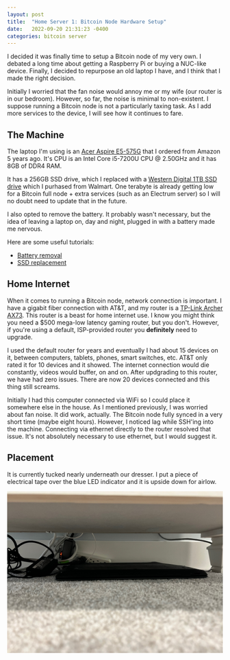```yaml
---
layout: post
title:  "Home Server 1: Bitcoin Node Hardware Setup"
date:   2022-09-20 21:31:23 -0400
categories: bitcoin server
---
```

I decided it was finally time to setup a Bitcoin node of my very own. I debated a long time about
getting a Raspberry Pi or buying a NUC-like device. Finally, I decided to repurpose an old laptop
I have, and I think that I made the right decision.

Initially I worried that the fan noise would annoy me or my wife (our router is in our bedroom).
However, so far, the noise is minimal to non-existent. I suppose running a Bitcoin node is not
a particularly taxing task. As I add more services to the device, I will see how it continues
to fare.

## The Machine

The laptop I'm using is an [Acer Aspire E5-575G](https://www.amazon.com/gp/product/B01LD4MGY4) that I
ordered from Amazon 5 years ago. It's CPU is an Intel Core i5-7200U CPU @ 2.50GHz and it has 8GB of
DDR4 RAM.

It has a 256GB SSD drive, which I replaced with a [Western Digital 1TB SSD drive](https://www.walmart.com/ip/WD-Blue-1TB-SN570-NVMe-SSD-WDBB9E0010BNC-WRSN/465417170) which I purhased from Walmart. One terabyte is already
getting low for a Bitcoin full node + extra services (such as an Electrum server) so I will
no doubt need to update that in the future.

I also opted to remove the battery. It probably wasn't necessary, but the idea of leaving a laptop on,
day and night, plugged in with a battery made me nervous.

Here are some useful tutorials:

* [Battery removal](https://www.youtube.com/watch?v=qMKzefxhhqY)
* [SSD replacement](https://www.youtube.com/watch?v=hIcqAA0l6DU)

## Home Internet

When it comes to running a Bitcoin node, network connection is important. I have a gigabit
fiber connection with AT&T, and my router is a [TP-Link Archer AX73](https://www.amazon.com/gp/product/B08TH4D3QV).
This router is a beast for home internet use. I know you might think you need a $500 mega-low latency
gaming router, but you don't. However, if you're using a default, ISP-provided router you **definitely**
need to upgrade.

I used the default router for years and eventually I had about 15 devices on it, between computers,
tablets, phones, smart switches, etc. AT&T only rated it for 10 devices and it showed. The internet
connection would die constantly, videos would buffer, on and on. After updgrading to this router,
we have had zero issues. There are now 20 devices connected and this thing still screams.

Initially I had this computer connected via WiFi so I could place it somewhere else in the house.
As I mentioned previously, I was worried about fan noise. It did work, actually. The Bitcoin node
fully synced in a very short time (maybe eight hours). However, I noticed lag while SSH'ing
into the machine. Connecting via ethernet directly to the router resolved that issue. It's not
absolutely necessary to use ethernet, but I would suggest it.

## Placement

It is currently tucked nearly underneath our dresser. I put a piece of electrical tape over the blue
LED indicator and it is upside down for airlow.

![node placement](/assets/2022-02-20/IMG_1954.jpeg)